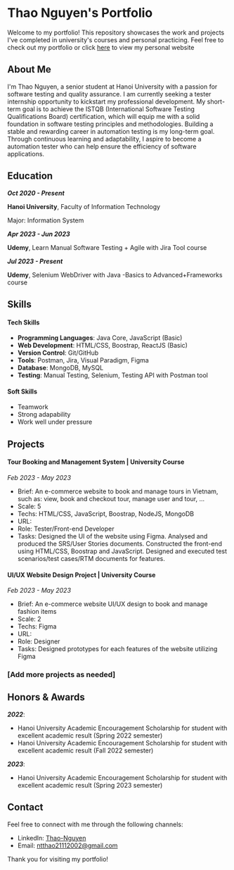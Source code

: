 # Thao Nguyen's Portfolio

Welcome to my portfolio! This repository showcases the work and projects I've completed in university's courses and personal practicing. Feel free to check out my portfolio or click [here](https://github.com/nguyenthanhthao2111/thao-portfolio) to view my personal website

## About Me
I'm Thao Nguyen, a senior student at Hanoi University with a passion for software testing and quality assurance. I am currently seeking a tester internship opportunity to kickstart my professional development.
My short-term goal is to achieve the ISTQB (International Software Testing Qualifications Board) certification, which will equip me with a solid foundation in software testing principles and methodologies.
Building a stable and rewarding career in automation testing is my long-term goal. Through continuous learning and adaptability, I aspire to become a automation tester who can help ensure the efficiency of software applications.

## Education

_**Oct 2020 - Present**_

**Hanoi University**, Faculty of Information Technology

Major: Information System


_**Apr 2023 - Jun 2023**_

**Udemy**, Learn Manual Software Testing + Agile with Jira Tool course


_**Jul 2023 - Present**_

**Udemy**, Selenium WebDriver with Java -Basics to Advanced+Frameworks course

## Skills

#### Tech Skills
- **Programming Languages**: Java Core, JavaScript (Basic)
- **Web Development**: HTML/CSS, Boostrap, ReactJS (Basic)
- **Version Control**: Git/GitHub
- **Tools**: Postman, Jira, Visual Paradigm, Figma
- **Database**: MongoDB, MySQL
- **Testing**: Manual Testing, Selenium, Testing API with Postman tool

#### Soft Skills
- Teamwork
- Strong adapability
- Work well under pressure
  
## Projects

#### Tour Booking and Management System | University Course
_Feb 2023 - May 2023_
- Brief: An e-commerce website to book and manage tours in Vietnam, such as: view, book and checkout tour, manage user and tour, ...
- Scale: 5
- Techs: HTML/CSS, JavaScript, Boostrap, NodeJS, MongoDB
- URL:
- Role: Tester/Front-end Developer
- Tasks: Designed the UI of the website using Figma. Analysed and produced the SRS/User Stories documents. Constructed the front-end using HTML/CSS, Boostrap and JavaScript. Designed and executed test scenarios/test cases/RTM documents for features.

#### UI/UX Website Design Project | University Course
_Feb 2023 - May 2023_
- Brief: An e-commerce website UI/UX design to book and manage fashion items
- Scale: 2
- Techs: Figma
- URL:
- Role: Designer
- Tasks: Designed prototypes for each features of the website utilizing Figma

### [Add more projects as needed]

## Honors & Awards

_**2022**_:
- Hanoi University Academic Encouragement Scholarship for student with excellent academic result (Spring 2022 semester)
- Hanoi University Academic Encouragement Scholarship for student with excellent academic result (Fall 2022 semester)

_**2023**_:
- Hanoi University Academic Encouragement Scholarship for student with excellent academic result (Spring 2023 semester)

## Contact

Feel free to connect with me through the following channels:

- LinkedIn: [Thao-Nguyen](https://www.linkedin.com/in/thao-nguyen-0bb21321b/)
- Email: ntthao21112002@gmail.com

Thank you for visiting my portfolio!
